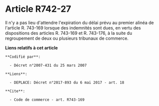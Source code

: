# Article R742-27

Il n'y a pas lieu d'attendre l'expiration du délai prévu au premier alinéa de l'article R. 743-169 lorsque des indemnités
sont dues, en vertu des dispositions des articles R. 743-169 et R. 743-176, à la suite du regroupement de deux ou plusieurs
tribunaux de commerce.

**Liens relatifs à cet article**

	**Codifié par**:

	  - Décret n°2007-431 du 25 mars 2007

	**Liens**:

	  - DEPLACE: Décret n°2017-893 du 6 mai 2017 - art. 18

	**Cite**:

	  - Code de commerce - art. R743-169

